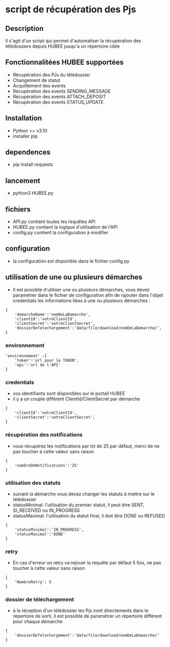 
# script de récupération des Pjs

## Description
Il s'agit d'un script qui permet d'automatiser la récupération des télédossiers depuis HUBEE jusqu'a un répertoire cible

## Fonctionnalitées HUBEE supportées
- Récupération des PJs du télédossier
- Changement de statut
- Acquittement des events
- Récupération des events SENDING_MESSAGE
- Récupération des events ATTACH_DEPOSIT
- Récupération des events STATUS_UPDATE

## Installation
 - Python >= v3.10
 - installer pip
 
## dependences
 - pip install requests
 
## lancement
 - python3 HUBEE.py

## fichiers
 - API.py contient toutes les requêtes API
 - HUBEE.py contient la logique d'utilisation de l'API
 - config.py contient la configuration à modifier

## configuration
- la configuration est disponible dans le fichier config.py

## utilisation de une ou plusieurs démarches
 - Il est possible d'utiliser une ou plusieurs démarches, vous devez paramétrer dans le fichier de configuration afin de rajouter dans l'objet credentials les informations liées à une ou plusieurs démarches :
```
{
    'demarcheName':'nomDeLaDemarche',
    'clientId':'votreClientId',
    'clientSecret':'votreClientSecret',
    'dossierDeTelechargement':'data/file/download/nomDeLaDemarche/',
}
```

### environnement
```
'environnement' :{
    'token':'url pour le TOKEN',
    'api':'url de l'API'
}
```
### credentials
- vos identifiants sont disponibles sur le portail HUBEE
- il y a un couple différent ClientId/ClientSecret par démarche
```
{
    'clientId':'votreClientId',
    'clientSecret':'votreClientSecret',
}
```

### récupération des notifications
- vous récupérez les notifications par lot de 25 par défaut, merci de ne pas toucher à cette valeur sans raison
```
{
    'nombreDeNotifications':'25'
}
```

### utilisation des statuts
- suivant la démarche vous devez changer les statuts à mettre sur le télédossier
- statusMinimal: l'utilisation du premier statut, il peut être SENT, SI_RECEIVED ou IN_PROGRESS
- statusMaximal: l'utilisation du statut final, il doit être DONE ou REFUSED
```
{
    'statusMinimal':'IN_PROGRESS',
    'statusMaximal':'DONE'
}
```

### retry
- En cas d'erreur un retry va rejouer la requête par défaut 5 fois, ne pas toucher à cette valeur sans raison
```
{
    'NombreRetry': 5
}
```

### dossier de téléchargement
- à la réception d'un télédossier les Pjs iront directements dans le répertoire de sorti, il est possible de paramétrer un répertoire différent pour chaque démarche
```
{
    'dossierDeTelechargement':'data/file/download/nomDeLaDemarche/'
}
```